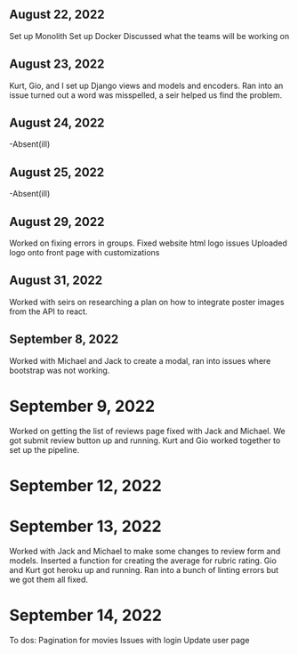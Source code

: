 ## August 22, 2022
Set up Monolith
Set up Docker
Discussed what the teams will be working on

## August 23, 2022
Kurt, Gio, and I set up Django views and models and encoders.
Ran into an issue turned out a word was misspelled, a seir helped us find the problem. 

## August 24, 2022
-Absent(ill)

## August 25, 2022
-Absent(ill)

## August 29, 2022
Worked on fixing errors in groups. 
Fixed website html logo issues
Uploaded logo onto front page with customizations 

## August 31, 2022
Worked with seirs on researching a plan on how to integrate poster images from the API to react. 

## September 8, 2022
Worked with Michael and Jack to create a modal, ran into issues where bootstrap was not working. 

# September 9, 2022
Worked on getting the list of reviews page fixed with Jack and Michael. We got submit review button up and running. 
Kurt and Gio worked together to set up the pipeline.

# September 12, 2022

# September 13, 2022
Worked with Jack and Michael to make some changes to review form and models. 
Inserted a function for creating the average for rubric rating. 
Gio and Kurt got heroku up and running. 
Ran into a bunch of linting errors but we got them all fixed.

# September 14, 2022
To dos:
Pagination for movies
Issues with login
Update user page

